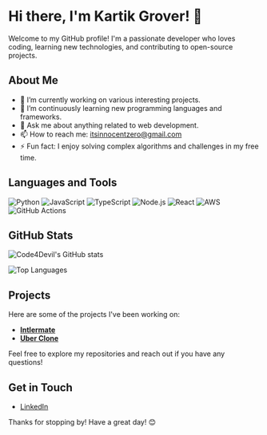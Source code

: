 # Hi there, I'm Kartik Grover! 👋

Welcome to my GitHub profile! I'm a passionate developer who loves coding, learning new technologies, and contributing to open-source projects.

## About Me

- 🔭 I’m currently working on various interesting projects.
- 🌱 I’m continuously learning new programming languages and frameworks.
- 💬 Ask me about anything related to web development.
- 📫 How to reach me: [itsinnocentzero@gmail.com](mailto:itsinnocentzero@gmail.com)
- ⚡ Fun fact: I enjoy solving complex algorithms and challenges in my free time.

## Languages and Tools

![Python](https://img.shields.io/badge/-Python-3776AB?style=flat&logo=python&logoColor=white)
![JavaScript](https://img.shields.io/badge/-JavaScript-F7DF1E?style=flat&logo=javascript&logoColor=black)
![TypeScript](https://img.shields.io/badge/-TypeScript-007ACC?style=flat&logo=typescript&logoColor=white)
![Node.js](https://img.shields.io/badge/-Node.js-339933?style=flat&logo=node.js&logoColor=white)
![React](https://img.shields.io/badge/-React-61DAFB?style=flat&logo=react&logoColor=black)
![AWS](https://img.shields.io/badge/-AWS-232F3E?style=flat&logo=amazon-aws&logoColor=white)
![GitHub Actions](https://img.shields.io/badge/-GitHub%20Actions-2088FF?style=flat&logo=github-actions&logoColor=white)

## GitHub Stats

![Code4Devil's GitHub stats](https://github-readme-stats.vercel.app/api?username=Code4Devil&show_icons=true&theme=radical)

![Top Languages](https://github-readme-stats.vercel.app/api/top-langs/?username=Code4Devil&layout=compact&theme=radical)

## Projects

Here are some of the projects I've been working on:

- [**Intlermate**](https://github.com/Code4Devil/Intelermate) 
- [**Uber Clone**](https://github.com/Code4Devil/UBER-CLONE) 


Feel free to explore my repositories and reach out if you have any questions!

## Get in Touch

- [LinkedIn](https://www.linkedin.com/in/kartik-grover2030/)


Thanks for stopping by! Have a great day! 😊
